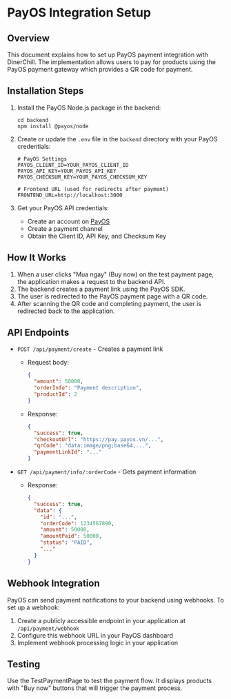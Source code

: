 # PayOS Integration Setup

## Overview
This document explains how to set up PayOS payment integration with DinerChill. The implementation allows users to pay for products using the PayOS payment gateway which provides a QR code for payment.

## Installation Steps

1. Install the PayOS Node.js package in the backend:
   ```
   cd backend
   npm install @payos/node
   ```

2. Create or update the `.env` file in the `backend` directory with your PayOS credentials:
   ```
   # PayOS Settings
   PAYOS_CLIENT_ID=YOUR_PAYOS_CLIENT_ID
   PAYOS_API_KEY=YOUR_PAYOS_API_KEY
   PAYOS_CHECKSUM_KEY=YOUR_PAYOS_CHECKSUM_KEY
   
   # Frontend URL (used for redirects after payment)
   FRONTEND_URL=http://localhost:3000
   ```

3. Get your PayOS API credentials:
   - Create an account on [PayOS](https://payos.vn/)
   - Create a payment channel
   - Obtain the Client ID, API Key, and Checksum Key

## How It Works

1. When a user clicks "Mua ngay" (Buy now) on the test payment page, the application makes a request to the backend API.
2. The backend creates a payment link using the PayOS SDK.
3. The user is redirected to the PayOS payment page with a QR code.
4. After scanning the QR code and completing payment, the user is redirected back to the application.

## API Endpoints

- `POST /api/payment/create` - Creates a payment link
  - Request body: 
    ```json
    {
      "amount": 50000,
      "orderInfo": "Payment description",
      "productId": 2
    }
    ```
  - Response:
    ```json
    {
      "success": true,
      "checkoutUrl": "https://pay.payos.vn/...",
      "qrCode": "data:image/png;base64,...",
      "paymentLinkId": "..."
    }
    ```

- `GET /api/payment/info/:orderCode` - Gets payment information
  - Response:
    ```json
    {
      "success": true,
      "data": {
        "id": "...",
        "orderCode": 1234567890,
        "amount": 50000,
        "amountPaid": 50000,
        "status": "PAID",
        "..."
      }
    }
    ```

## Webhook Integration

PayOS can send payment notifications to your backend using webhooks. To set up a webhook:

1. Create a publicly accessible endpoint in your application at `/api/payment/webhook`
2. Configure this webhook URL in your PayOS dashboard
3. Implement webhook processing logic in your application

## Testing

Use the TestPaymentPage to test the payment flow. It displays products with "Buy now" buttons that will trigger the payment process. 